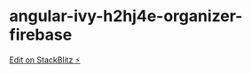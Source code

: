# angular-ivy-h2hj4e-organizer-firebase

[Edit on StackBlitz ⚡️](https://stackblitz.com/edit/angular-ivy-h2hj4e-organizer-firebase)